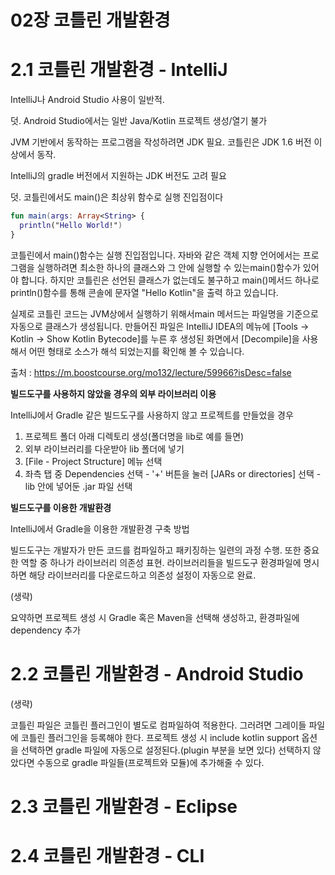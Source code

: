 # 02장 코틀린 개발환경

# 2.1 코틀린 개발환경 - IntelliJ
IntelliJ나 Android Studio 사용이 일반적. 

덧. Android Studio에서는 일반 Java/Kotlin 프로젝트 생성/열기 불가

JVM 기반에서 동작하는 프로그램을 작성하려면 JDK 필요. 코틀린은 JDK 1.6 버전 이상에서 동작. 

IntelliJ의 gradle 버전에서 지원하는 JDK 버전도 고려 필요

덧. 코틀린에서도 main()은 최상위 함수로 실행 진입점이다
```kotlin
fun main(args: Array<String> {
  println("Hello World!")
}
```

코틀린에서 main()함수는 실행 진입점입니다. 자바와 같은 객체 지향 언어에서는 프로그램을 실행하려면 최소한 하나의 클래스와 그 안에 실행할 수 있는main()함수가 있어야 합니다. 하지만 코틀린은 선언된 클래스가 없는데도 불구하고 main()메서드 하나로 println()함수를 통해 콘솔에 문자열 "Hello Kotlin"을 출력 하고 있습니다.

실제로 코틀린 코드는 JVM상에서 실행하기 위해서main 메서드는 파일명을 기준으로 자동으로 클래스가 생성됩니다. 만들어진 파일은 IntelliJ IDEA의 메뉴에 [Tools → Kotlin → Show Kotlin Bytecode]를 누른 후 생성된 화면에서 [Decompile]을 사용해서 어떤 형태로 소스가 해석 되었는지를 확인해 볼 수 있습니다.

출처 : https://m.boostcourse.org/mo132/lecture/59966?isDesc=false

**빌드도구를 사용하지 않았을 경우의 외부 라이브러리 이용**

IntelliJ에서 Gradle 같은 빌드도구를 사용하지 않고 프로젝트를 만들었을 경우
1. 프로젝트 폴더 아래 디렉토리 생성(폴더명을 lib로 예를 들면)
2. 외부 라이브러리를 다운받아 lib 폴더에 넣기
3. [File - Project Structure] 메뉴 선택
4. 좌측 탭 중 Dependencies 선택 - '+' 버튼을 눌러 [JARs or directories] 선택 - lib 안에 넣어둔 .jar 파일 선택

**빌드도구를 이용한 개발환경**

IntelliJ에서 Gradle을 이용한 개발환경 구축 방법

빌드도구는 개발자가 만든 코드를 컴파일하고 패키징하는 일련의 과정 수행. 또한 중요한 역할 중 하나가 라이브러리 의존성 표현. 라이브러리들을 빌드도구 환경파일에 명시하면 해당 라이브러리를 다운로드하고 의존성 설정이 자동으로 완료.

(생략)

요약하면 프로젝트 생성 시 Gradle 혹은 Maven을 선택해 생성하고, 환경파일에 dependency 추가

# 2.2 코틀린 개발환경 - Android Studio
(생략)

코틀린 파일은 코틀린 플러그인이 별도로 컴파일하여 적용한다. 그러려면 그레이들 파일에 코틀린 플러그인을 등록해야 한다. 프로젝트 생성 시 include kotlin support 옵션을 선택하면 gradle 파일에 자동으로 설정된다.(plugin 부분을 보면 있다) 선택하지 않았다면 수동으로 gradle 파일들(프로젝트와 모듈)에 추가해줄 수 있다.

# 2.3 코틀린 개발환경 - Eclipse
# 2.4 코틀린 개발환경 - CLI
